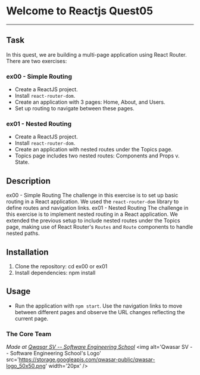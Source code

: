 # Welcome to Reactjs Quest05
***

## Task
In this quest, we are building a multi-page application using React Router. There are two exercises:
### ex00 - Simple Routing
- Create a ReactJS project.
- Install `react-router-dom`.
- Create an application with 3 pages: Home, About, and Users.
- Set up routing to navigate between these pages.
### ex01 - Nested Routing
- Create a ReactJS project.
- Install `react-router-dom`.
- Create an application with nested routes under the Topics page.
- Topics page includes two nested routes: Components and Props v. State.

## Description
ex00 - Simple Routing
The challenge in this exercise is to set up basic routing in a React application. We used the `react-router-dom` library to define routes and navigation links.
ex01 - Nested Routing
The challenge in this exercise is to implement nested routing in a React application. 
We extended the previous setup to include nested routes under the Topics page, making use of React Router's `Routes` and `Route` components to handle nested paths.

## Installation
1. Clone the repository:
   cd ex00 or ex01
2. Install dependencies:
    npm install

## Usage
 - Run the application with `npm start`. Use the navigation links to move between different pages and observe the URL changes reflecting the current page.

### The Core Team


<span><i>Made at <a href='https://qwasar.io'>Qwasar SV -- Software Engineering School</a></i></span>
<span><img alt='Qwasar SV -- Software Engineering School's Logo' src='https://storage.googleapis.com/qwasar-public/qwasar-logo_50x50.png' width='20px' /></span>
